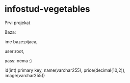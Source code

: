 # infostud-vegetables
Prvi projekat

Baza:

ime baze:pijaca,

user:root,

pass: nema :)

id(int) primary key,
name(varchar255),
price(decimal(10,2)),
image(varchar255))
